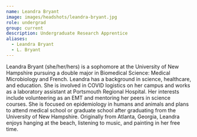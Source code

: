 ```yaml
---
name: Leandra Bryant
image: images/headshots/leandra-bryant.jpg
role: undergrad
group: current
description: Undergraduate Research Apprentice
aliases: 
  - Leandra Bryant
  - L. Bryant
---
```


Leandra Bryant (she/her/hers) is a sophomore at the University of New Hampshire pursuing a double major in Biomedical Science: Medical Microbiology and French. Leandra has a background in science, healthcare, and education. She is involved in COVID logistics on her campus and works as a laboratory assistant at Portsmouth Regional Hospital. Her interests include volunteering as an EMT and mentoring her peers in science courses. She is focused on epidemiology in humans and animals and plans to attend medical school or graduate school after graduating from the University of New Hampshire. Originally from Atlanta, Georgia, Leandra enjoys hanging at the beach, listening to music, and painting in her free time. 